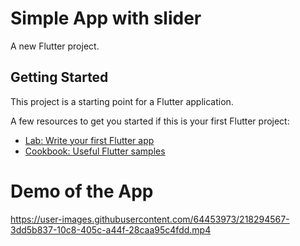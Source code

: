 # Simple App with slider 

A new Flutter project.

## Getting Started

This project is a starting point for a Flutter application.

A few resources to get you started if this is your first Flutter project:

- [Lab: Write your first Flutter app](https://docs.flutter.dev/get-started/codelab)
- [Cookbook: Useful Flutter samples](https://docs.flutter.dev/cookbook)


# Demo of the App


https://user-images.githubusercontent.com/64453973/218294567-3dd5b837-10c8-405c-a44f-28caa95c4fdd.mp4



